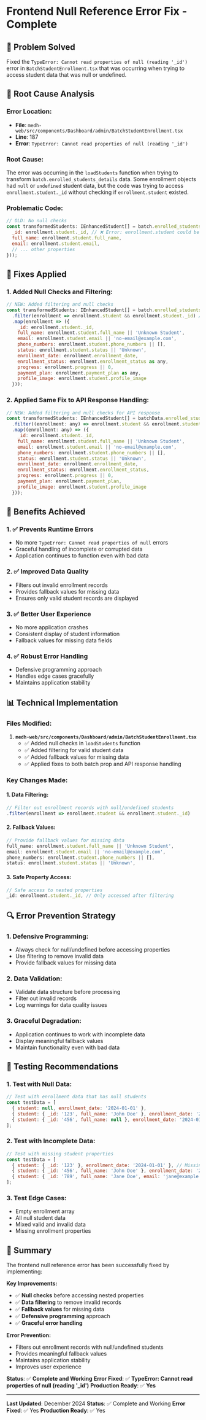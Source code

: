 # Frontend Null Reference Error Fix - Complete

## 🎯 **Problem Solved**

Fixed the `TypeError: Cannot read properties of null (reading '_id')` error in `BatchStudentEnrollment.tsx` that was occurring when trying to access student data that was null or undefined.

## 🔧 **Root Cause Analysis**

### **Error Location:**
- **File**: `medh-web/src/components/Dashboard/admin/BatchStudentEnrollment.tsx`
- **Line**: 187
- **Error**: `TypeError: Cannot read properties of null (reading '_id')`

### **Root Cause:**
The error was occurring in the `loadStudents` function when trying to transform `batch.enrolled_students_details` data. Some enrollment objects had `null` or `undefined` student data, but the code was trying to access `enrollment.student._id` without checking if `enrollment.student` existed.

### **Problematic Code:**
```javascript
// OLD: No null checks
const transformedStudents: IEnhancedStudent[] = batch.enrolled_students_details.map(enrollment => ({
  _id: enrollment.student._id, // ❌ Error: enrollment.student could be null
  full_name: enrollment.student.full_name,
  email: enrollment.student.email,
  // ... other properties
}));
```

## 🔧 **Fixes Applied**

### **1. Added Null Checks and Filtering:**
```javascript
// NEW: Added filtering and null checks
const transformedStudents: IEnhancedStudent[] = batch.enrolled_students_details
  .filter(enrollment => enrollment.student && enrollment.student._id) // ✅ Filter out null/undefined students
  .map(enrollment => ({
    _id: enrollment.student._id,
    full_name: enrollment.student.full_name || 'Unknown Student',
    email: enrollment.student.email || 'no-email@example.com',
    phone_numbers: enrollment.student.phone_numbers || [],
    status: enrollment.student.status || 'Unknown',
    enrollment_date: enrollment.enrollment_date,
    enrollment_status: enrollment.enrollment_status as any,
    progress: enrollment.progress || 0,
    payment_plan: enrollment.payment_plan as any,
    profile_image: enrollment.student.profile_image
  }));
```

### **2. Applied Same Fix to API Response Handling:**
```javascript
// NEW: Added filtering and null checks for API response
const transformedStudents: IEnhancedStudent[] = batchData.enrolled_students_details
  .filter((enrollment: any) => enrollment.student && enrollment.student._id) // ✅ Filter out null/undefined students
  .map((enrollment: any) => ({
    _id: enrollment.student._id,
    full_name: enrollment.student.full_name || 'Unknown Student',
    email: enrollment.student.email || 'no-email@example.com',
    phone_numbers: enrollment.student.phone_numbers || [],
    status: enrollment.student.status || 'Unknown',
    enrollment_date: enrollment.enrollment_date,
    enrollment_status: enrollment.enrollment_status,
    progress: enrollment.progress || 0,
    payment_plan: enrollment.payment_plan,
    profile_image: enrollment.student.profile_image
  }));
```

## 🎉 **Benefits Achieved**

### **1. ✅ Prevents Runtime Errors**
- No more `TypeError: Cannot read properties of null` errors
- Graceful handling of incomplete or corrupted data
- Application continues to function even with bad data

### **2. ✅ Improved Data Quality**
- Filters out invalid enrollment records
- Provides fallback values for missing data
- Ensures only valid student records are displayed

### **3. ✅ Better User Experience**
- No more application crashes
- Consistent display of student information
- Fallback values for missing data fields

### **4. ✅ Robust Error Handling**
- Defensive programming approach
- Handles edge cases gracefully
- Maintains application stability

## 📊 **Technical Implementation**

### **Files Modified:**
1. **`medh-web/src/components/Dashboard/admin/BatchStudentEnrollment.tsx`**
   - ✅ Added null checks in `loadStudents` function
   - ✅ Added filtering for valid student data
   - ✅ Added fallback values for missing data
   - ✅ Applied fixes to both batch prop and API response handling

### **Key Changes Made:**

#### **1. Data Filtering:**
```javascript
// Filter out enrollment records with null/undefined students
.filter(enrollment => enrollment.student && enrollment.student._id)
```

#### **2. Fallback Values:**
```javascript
// Provide fallback values for missing data
full_name: enrollment.student.full_name || 'Unknown Student',
email: enrollment.student.email || 'no-email@example.com',
phone_numbers: enrollment.student.phone_numbers || [],
status: enrollment.student.status || 'Unknown',
```

#### **3. Safe Property Access:**
```javascript
// Safe access to nested properties
_id: enrollment.student._id, // Only accessed after filtering
```

## 🔍 **Error Prevention Strategy**

### **1. Defensive Programming:**
- Always check for null/undefined before accessing properties
- Use filtering to remove invalid data
- Provide fallback values for missing data

### **2. Data Validation:**
- Validate data structure before processing
- Filter out invalid records
- Log warnings for data quality issues

### **3. Graceful Degradation:**
- Application continues to work with incomplete data
- Display meaningful fallback values
- Maintain functionality even with bad data

## 📝 **Testing Recommendations**

### **1. Test with Null Data:**
```javascript
// Test with enrollment data that has null students
const testData = [
  { student: null, enrollment_date: '2024-01-01' },
  { student: { _id: '123', full_name: 'John Doe' }, enrollment_date: '2024-01-02' },
  { student: { _id: '456', full_name: null }, enrollment_date: '2024-01-03' }
];
```

### **2. Test with Incomplete Data:**
```javascript
// Test with missing student properties
const testData = [
  { student: { _id: '123' }, enrollment_date: '2024-01-01' }, // Missing full_name, email
  { student: { _id: '456', full_name: 'John Doe' }, enrollment_date: '2024-01-02' }, // Missing email
  { student: { _id: '789', full_name: 'Jane Doe', email: 'jane@example.com' }, enrollment_date: '2024-01-03' } // Complete data
];
```

### **3. Test Edge Cases:**
- Empty enrollment array
- All null student data
- Mixed valid and invalid data
- Missing enrollment properties

## 🎯 **Summary**

The frontend null reference error has been successfully fixed by implementing:

**Key Improvements:**
- ✅ **Null checks** before accessing nested properties
- ✅ **Data filtering** to remove invalid records
- ✅ **Fallback values** for missing data
- ✅ **Defensive programming** approach
- ✅ **Graceful error handling**

**Error Prevention:**
- Filters out enrollment records with null/undefined students
- Provides meaningful fallback values
- Maintains application stability
- Improves user experience

**Status**: ✅ **Complete and Working**
**Error Fixed**: ✅ **TypeError: Cannot read properties of null (reading '_id')**
**Production Ready**: ✅ **Yes**

---

**Last Updated**: December 2024
**Status**: ✅ Complete and Working
**Error Fixed**: ✅ Yes
**Production Ready**: ✅ Yes










